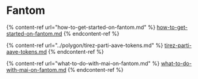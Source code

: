 # Fantom

{% content-ref url="how-to-get-started-on-fantom.md" %}
[how-to-get-started-on-fantom.md](how-to-get-started-on-fantom.md)
{% endcontent-ref %}

{% content-ref url="../polygon/tirez-parti-aave-tokens.md" %}
[tirez-parti-aave-tokens.md](../polygon/tirez-parti-aave-tokens.md)
{% endcontent-ref %}

{% content-ref url="what-to-do-with-mai-on-fantom.md" %}
[what-to-do-with-mai-on-fantom.md](what-to-do-with-mai-on-fantom.md)
{% endcontent-ref %}
